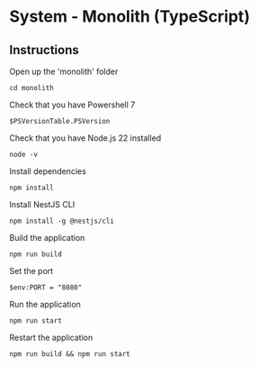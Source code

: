 # System - Monolith (TypeScript)

## Instructions

Open up the 'monolith' folder

```shell
cd monolith
```

Check that you have Powershell 7

```shell
$PSVersionTable.PSVersion
```

Check that you have Node.js 22 installed

```shell
node -v
```

Install dependencies

```shell
npm install
```

Install NestJS CLI

```shell
npm install -g @nestjs/cli
```

Build the application

```shell
npm run build
```

Set the port

```shell
$env:PORT = "8080"
```

Run the application

```shell
npm run start
```

Restart the application

```shell
npm run build && npm run start
```